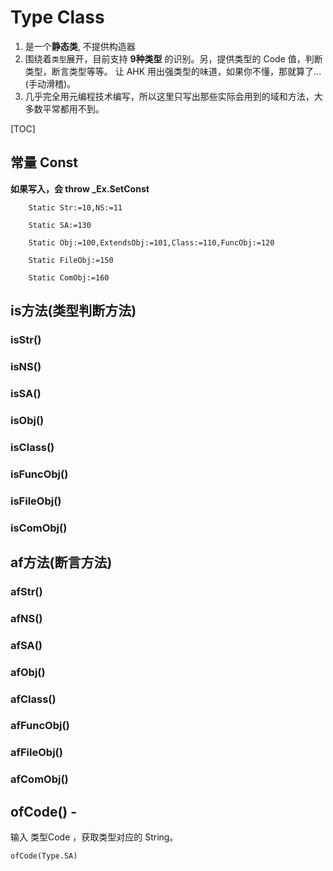 # Type Class

1.  是一个**静态类**, 不提供构造器
2.  围绕着`类型`展开，目前支持 **9种类型** 的识别。另，提供类型的 Code 值，判断类型，断言类型等等。
    让 AHK 用出强类型的味道，如果你不懂，那就算了...(手动滑稽)。
3.  几乎完全用元编程技术编写，所以这里只写出那些实际会用到的域和方法，大多数平常都用不到。

[TOC]

## 常量 Const

**如果写入，会 throw _Ex.SetConst**

```autohotkey
	Static Str:=10,NS:=11
	
	Static SA:=130
	
	Static Obj:=100,ExtendsObj:=101,Class:=110,FuncObj:=120
	
	Static FileObj:=150
	
	Static ComObj:=160
```

## is方法(类型判断方法)

### isStr() 
### isNS() 
### isSA() 
### isObj() 
### isClass() 
### isFuncObj() 
### isFileObj() 
### isComObj() 

## af方法(断言方法)

### afStr() 
### afNS() 
### afSA() 
### afObj() 
### afClass() 
### afFuncObj() 
### afFileObj() 
### afComObj() 

## ofCode() - 

输入 类型Code ，获取类型对应的 String。

``` autohotkey
ofCode(Type.SA)
```